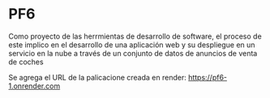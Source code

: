 # PF6
Como proyecto de las herrmientas de desarrollo de software, el proceso de este implico en el desarrollo de una aplicación web y su despliegue en un servicio en la nube a través de un conjunto de datos de anuncios de venta de coches

Se agrega el URL de la palicacione creada en render:
https://pf6-1.onrender.com